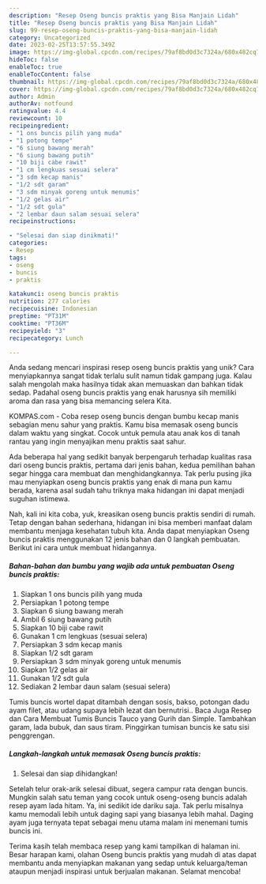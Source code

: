 ```yaml
---
description: "Resep Oseng buncis praktis yang Bisa Manjain Lidah"
title: "Resep Oseng buncis praktis yang Bisa Manjain Lidah"
slug: 99-resep-oseng-buncis-praktis-yang-bisa-manjain-lidah
category: Uncategorized
date: 2023-02-25T13:57:55.349Z
image: https://img-global.cpcdn.com/recipes/79af8bd0d3c7324a/680x482cq70/oseng-buncis-praktis-foto-resep-utama.jpg
hideToc: false
enableToc: true
enableTocContent: false
thumbnail: https://img-global.cpcdn.com/recipes/79af8bd0d3c7324a/680x482cq70/oseng-buncis-praktis-foto-resep-utama.jpg
cover: https://img-global.cpcdn.com/recipes/79af8bd0d3c7324a/680x482cq70/oseng-buncis-praktis-foto-resep-utama.jpg
author: Admin
authorAv: notfound
ratingvalue: 4.4
reviewcount: 10
recipeingredient:
- "1 ons buncis pilih yang muda"
- "1 potong tempe"
- "6 siung bawang merah"
- "6 siung bawang putih"
- "10 biji cabe rawit"
- "1 cm lengkuas sesuai selera"
- "3 sdm kecap manis"
- "1/2 sdt garam"
- "3 sdm minyak goreng untuk menumis"
- "1/2 gelas air"
- "1/2 sdt gula"
- "2 lembar daun salam sesuai selera"
recipeinstructions:

- "Selesai dan siap dinikmati!"
categories:
- Resep
tags:
- oseng
- buncis
- praktis

katakunci: oseng buncis praktis 
nutrition: 277 calories
recipecuisine: Indonesian
preptime: "PT31M"
cooktime: "PT36M"
recipeyield: "3"
recipecategory: Lunch

---
```





Anda sedang mencari inspirasi resep oseng buncis praktis yang unik? Cara menyiapkannya sangat tidak terlalu sulit namun tidak gampang juga. Kalau salah mengolah maka hasilnya tidak akan memuaskan dan bahkan tidak sedap. Padahal oseng buncis praktis yang enak harusnya sih memiliki aroma dan rasa yang bisa memancing selera Kita.





KOMPAS.com - Coba resep oseng buncis dengan bumbu kecap manis sebagian menu sahur yang praktis. Kamu bisa memasak oseng buncis dalam waktu yang singkat. Cocok untuk pemula atau anak kos di tanah rantau yang ingin menyajikan menu praktis saat sahur.

Ada beberapa hal yang sedikit banyak berpengaruh terhadap kualitas rasa dari oseng buncis praktis, pertama dari jenis bahan, kedua pemilihan bahan segar hingga cara membuat dan menghidangkannya. Tak perlu pusing jika mau menyiapkan oseng buncis praktis yang enak di mana pun kamu berada, karena asal sudah tahu triknya maka hidangan ini dapat menjadi suguhan istimewa.






Nah, kali ini kita coba, yuk, kreasikan oseng buncis praktis sendiri di rumah. Tetap dengan bahan sederhana, hidangan ini bisa memberi manfaat dalam membantu menjaga kesehatan tubuh kita. Anda dapat menyiapkan Oseng buncis praktis menggunakan 12 jenis bahan dan 0 langkah pembuatan. Berikut ini cara untuk membuat hidangannya.

<!--inarticleads1-->

##### Bahan-bahan dan bumbu yang wajib ada untuk pembuatan Oseng buncis praktis:

1. Siapkan 1 ons buncis pilih yang muda
1. Persiapkan 1 potong tempe
1. Siapkan 6 siung bawang merah
1. Ambil 6 siung bawang putih
1. Siapkan 10 biji cabe rawit
1. Gunakan 1 cm lengkuas (sesuai selera)
1. Persiapkan 3 sdm kecap manis
1. Siapkan 1/2 sdt garam
1. Persiapkan 3 sdm minyak goreng untuk menumis
1. Siapkan 1/2 gelas air
1. Gunakan 1/2 sdt gula
1. Sediakan 2 lembar daun salam (sesuai selera)


Tumis buncis wortel dapat ditambah dengan sosis, bakso, potongan dadu ayam filet, atau udang supaya lebih lezat dan bernutrisi.. Baca Juga Resep dan Cara Membuat Tumis Buncis Tauco yang Gurih dan Simple. Tambahkan garam, lada bubuk, dan saus tiram. Pinggirkan tumisan buncis ke satu sisi penggrengan. 

<!--inarticleads2-->

##### Langkah-langkah untuk memasak Oseng buncis praktis:


1. Selesai dan siap dihidangkan!

Setelah telur orak-arik selesai dibuat, segera campur rata dengan buncis. Mungkin salah satu teman yang cocok untuk oseng-oseng buncis adalah resep ayam lada hitam. Ya, ini sedikit ide dariku saja. Tak perlu misalnya kamu memodali lebih untuk daging sapi yang biasanya lebih mahal. Daging ayam juga ternyata tepat sebagai menu utama malam ini menemani tumis buncis ini. 

Terima kasih telah membaca resep yang kami tampilkan di halaman ini. Besar harapan kami, olahan Oseng buncis praktis yang mudah di atas dapat membantu anda menyiapkan makanan yang sedap untuk keluarga/teman ataupun menjadi inspirasi untuk berjualan makanan. Selamat mencoba!

